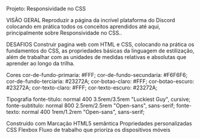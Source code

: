 Projeto: Responsividade no CSS

VISÃO GERAL
Reproduzir a página da incrível plataforma do Discord colocando em prática todos os conceitos aprendidos até aqui, principalmente sobre Responsividade no CSS..

DESAFIOS
Construir pagina web com HTML e CSS, colocando na prática os fundamentos do CSS, as propriedades básicas da linguagem de estilização, além de trabalhar com as unidades de medidas relativas e absolutas que aprender ao longo da trilha.

Cores
cor-de-fundo-primaria: #FFF;
cor-de-fundo-secundaria: #F6F6F6;
cor-de-fundo-terciaria: #23272A;
cor-botao-claro: #FFF;
cor-botao-escuro: #23272A;
cor-texto-claro: #FFF;
cor-texto-escuro: #23272A;

Tipografia
fonte-titulo: normal 400 3.5rem/3.5rem "Luckiest Guy", cursive;
fonte-subtitulo: normal 800 2.5rem/2.5rem "Open-sans", sans-serif;
fonte-texto: normal 400 1rem/1.2rem "Open-sans", sans-serif;

Construído com
Marcação HTML5 semântica
Propriedades personalizadas CSS
Flexbox
Fluxo de trabalho que prioriza os dispositivos móveis
